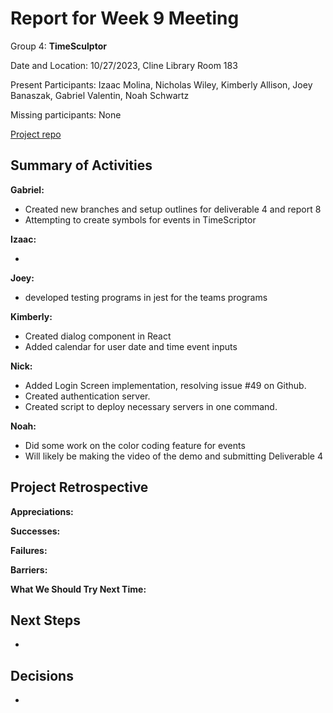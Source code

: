 # Report for Week 9 Meeting

Group 4: **TimeSculptor**

Date and Location: 10/27/2023, Cline Library Room 183

Present Participants: Izaac Molina, Nicholas Wiley, Kimberly Allison, Joey Banaszak, Gabriel Valentin, Noah Schwartz

Missing participants: None 

[Project repo](https://github.com/nickw409/TimeSculptor)

## **Summary of Activities**

**Gabriel:**

- Created new branches and setup outlines for deliverable 4 and report 8
- Attempting to create symbols for events in TimeScriptor

**Izaac:**

- 

**Joey:**

- developed testing programs in jest for the teams programs 

**Kimberly:**

- Created dialog component in React
- Added calendar for user date and time event inputs

**Nick:**

- Added Login Screen implementation, resolving issue #49 on Github.
- Created authentication server.
- Created script to deploy necessary servers in one command.

**Noah:**

- Did some work on the color coding feature for events
- Will likely be making the video of the demo and submitting Deliverable 4

## **Project Retrospective**

**Appreciations:** 

**Successes:** 

**Failures:** 

**Barriers:** 

**What We Should Try Next Time:** 

## **Next Steps**

- 

## **Decisions**

- 
